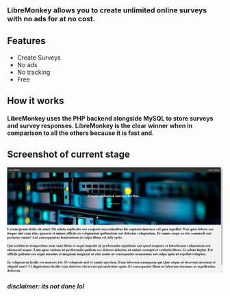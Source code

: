 ### LibreMonkey allows you to create unlimited online surveys with no ads for at no cost.
## Features
- Create Surveys
- No ads
- No tracking
- Free


## How it works
#### LibreMonkey uses the PHP backend alongside MySQL to store surveys and survey responses. LibreMonkey is the clear winner when in comparison to all the others because it is fast and.

## Screenshot of current stage
![](/images/currentstage.png)
##### disclaimer: its not done lol
